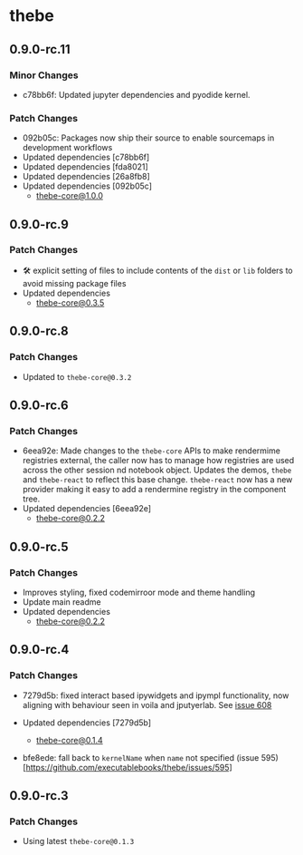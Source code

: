 # thebe

## 0.9.0-rc.11

### Minor Changes

- c78bb6f: Updated jupyter dependencies and pyodide kernel.

### Patch Changes

- 092b05c: Packages now ship their source to enable sourcemaps in development workflows
- Updated dependencies [c78bb6f]
- Updated dependencies [fda8021]
- Updated dependencies [26a8fb8]
- Updated dependencies [092b05c]
  - thebe-core@1.0.0

## 0.9.0-rc.9

### Patch Changes

- 🛠 explicit setting of files to include contents of the `dist` or `lib` folders to avoid missing package files
- Updated dependencies
  - thebe-core@0.3.5

## 0.9.0-rc.8

### Patch Changes

- Updated to `thebe-core@0.3.2`

## 0.9.0-rc.6

### Patch Changes

- 6eea92e: Made changes to the `thebe-core` APIs to make rendermime registries external, the caller now has to manage how registries are used across the other session nd notebook object. Updates the demos, `thebe` and `thebe-react` to reflect this base change. `thebe-react` now has a new provider making it easy to add a rendermine registry in the component tree.
- Updated dependencies [6eea92e]
  - thebe-core@0.2.2

## 0.9.0-rc.5

### Patch Changes

- Improves styling, fixed codemirroor mode and theme handling
- Update main readme
- Updated dependencies
  - thebe-core@0.2.2

## 0.9.0-rc.4

### Patch Changes

- 7279d5b: fixed interact based ipywidgets and ipympl functionality, now aligning with behaviour seen in voila and jputyerlab. See [issue 608](https://github.com/executablebooks/thebe/issues/608)
- Updated dependencies [7279d5b]

  - thebe-core@0.1.4

- bfe8ede: fall back to `kernelName` when `name` not specified (issue 595)[https://github.com/executablebooks/thebe/issues/595]

## 0.9.0-rc.3

### Patch Changes

- Using latest `thebe-core@0.1.3`
